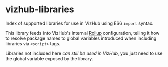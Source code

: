 # vizhub-libraries
Index of supported libraries for use in VizHub using ES6 `import` syntax.

This library feeds into VizHub's internal [Rollup](https://rollupjs.org/) configuration, telling it how to resolve package names to global variables introduced when including libraries via `<script>` tags.

Libraries not included here _can still be used in VizHub_, you just need to use the global variable exposed by the library.
